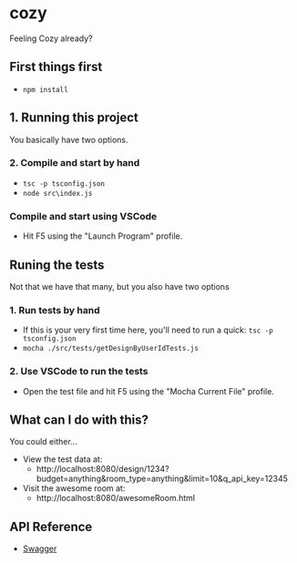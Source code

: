 # cozy
Feeling Cozy already?

## First things first
- `npm install`

## 1. Running this project
You basically have two options.

### 2. Compile and start by hand
 - `tsc -p tsconfig.json`
 - `node src\index.js`

### Compile and start using VSCode
 - Hit F5 using the "Launch Program" profile.

## Runing the tests
Not that we have that many, but you also have two options

### 1. Run tests by hand
 - If this is your very first time here, you'll need to run a quick: `tsc -p tsconfig.json`
 - `mocha ./src/tests/getDesignByUserIdTests.js`

### 2. Use VSCode to run the tests
 - Open the test file and hit F5 using the "Mocha Current File" profile.

## What can I do with this?
You could either...
 - View the test data at:
    - http://localhost:8080/design/1234?budget=anything&room_type=anything&limit=10&q_api_key=12345
 - Visit the awesome room at: 
    - http://localhost:8080/awesomeRoom.html

## API Reference
 - [Swagger](https://app.swaggerhub.com/apis/felipegtx9/procedural-design/0.0.2)
